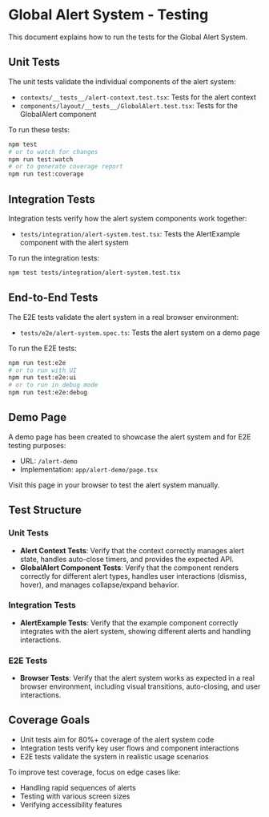 # Global Alert System - Testing

This document explains how to run the tests for the Global Alert System.

## Unit Tests

The unit tests validate the individual components of the alert system:

- `contexts/__tests__/alert-context.test.tsx`: Tests for the alert context
- `components/layout/__tests__/GlobalAlert.test.tsx`: Tests for the GlobalAlert component

To run these tests:

```bash
npm test
# or to watch for changes
npm run test:watch
# or to generate coverage report
npm run test:coverage
```

## Integration Tests

Integration tests verify how the alert system components work together:

- `tests/integration/alert-system.test.tsx`: Tests the AlertExample component with the alert system

To run the integration tests:

```bash
npm test tests/integration/alert-system.test.tsx
```

## End-to-End Tests

The E2E tests validate the alert system in a real browser environment:

- `tests/e2e/alert-system.spec.ts`: Tests the alert system on a demo page

To run the E2E tests:

```bash
npm run test:e2e
# or to run with UI
npm run test:e2e:ui
# or to run in debug mode
npm run test:e2e:debug
```

## Demo Page

A demo page has been created to showcase the alert system and for E2E testing purposes:

- URL: `/alert-demo`
- Implementation: `app/alert-demo/page.tsx`

Visit this page in your browser to test the alert system manually.

## Test Structure

### Unit Tests

- **Alert Context Tests**: Verify that the context correctly manages alert state, handles auto-close timers, and provides the expected API.
- **GlobalAlert Component Tests**: Verify that the component renders correctly for different alert types, handles user interactions (dismiss, hover), and manages collapse/expand behavior.

### Integration Tests

- **AlertExample Tests**: Verify that the example component correctly integrates with the alert system, showing different alerts and handling interactions.

### E2E Tests

- **Browser Tests**: Verify that the alert system works as expected in a real browser environment, including visual transitions, auto-closing, and user interactions.

## Coverage Goals

- Unit tests aim for 80%+ coverage of the alert system code
- Integration tests verify key user flows and component interactions
- E2E tests validate the system in realistic usage scenarios

To improve test coverage, focus on edge cases like:
- Handling rapid sequences of alerts
- Testing with various screen sizes
- Verifying accessibility features
